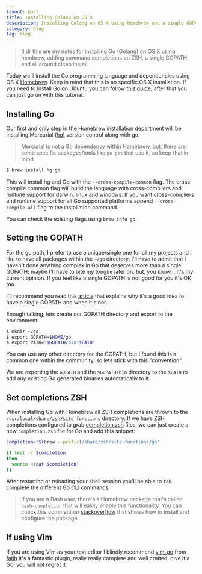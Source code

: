 ```yaml
---
layout: post
title: Installing Golang on OS X
description: Installing Golang on OS X using Homebrew and a single GOPATH
category: blog
tag: blog
---
```


> tl;dr this are my notes for installing Go (Golang) on OS X using hombrew,
adding command completions on ZSH, a single GOPATH and all around clean install.

Today we'll install the Go programming language and dependencies using OS X
[Homebrew][brew]. Keep in mind that this is an specific OS X installation. If
you need to install Go on Ubuntu you can follow [this guide][ubuntu], after
that you can just go on with this tutorial.

## Installing Go

Our first and only step in the Homebrew installation department will be
installing Mercurial [(hg)][hg] version control along with go.

> Mercurial is not a Go dependency within Homebrew, but, there are some specific
> packages/tools like `go get` that use it, so keep that in mind.

```bash
$ brew install hg go
```

This will install hg and Go with the `--cross-compile-common` flag. The cross
compile common flag will build the language with cross-compilers and runtime
support for darwin, linux and windows. If you want cross-compilers and runtime
support for all Go supported platforms append `--cross-compile-all` flag to the
installation command.

You can check the existing flags using `brew info go`.

## Setting the GOPATH

For the go path, I prefer to use a unique/single one for all my projects and I
like to have all packages within the `~/go` directory. I'll have to admit that
I haven't done anything complex in Go that deserves more than a single GOPATH;
maybe I'll have to bite my tongue later on, but, you know... It's my current
opinion. If you feel like a single GOPATH is not good for you it's OK too.

I'll recommend you read this [article][article] that explains why it's a good
idea to have a single GOPATH and when it's not.

Enough talking, lets create our GOPATH directory and export to the environment:

```bash
$ mkdir ~/go
$ export GOPATH=$HOME/go
$ export PATH="$GOPATH/bin:$PATH"
```

You can use any other directory for the GOPATH, but I found this is a common
one within the community, so lets stick with this "convention".

We are exporting the `GOPATH` and the `$GOPATH/bin` directory to the `$PATH` to
add any existing Go generated binaries automatically to it.

## Set completions ZSH

When installing Go with Homebrew all ZSH completions are thrown to the
`/usr/local/share/zsh/site-functions` directory. If we have ZSH completions
configured to grab [completion.zsh][completions] files, we can just create a
new `completion.zsh` file for Go and add this snippet:

```bash
completion="$(brew --prefix)/share/zsh/site-functions/go"

if test -f $completion
then
  source <(cat $completion)
fi
```

After restarting or reloading your shell session you'll be able to `tab`
complete the different Go CLI commands.

> If you are a Bash user, there's a Homebrew package that's called
> `bash-completion` that will easily enable this functionality. You can check
> this comment on [stackoverflow][so] that shows how to install and configure
> the package.

## If using Vim

If you are using Vim as your text editor I blindly recommend [vim-go][vim-go]
from [fatih][fatih] it's a fantastic plugin, really really complete and well
crafted, give it a *Go*, you will not regret it.

[article]: http://arslan.io/ten-useful-techniques-in-go
[brew]: http://brew.sh/
[hg]: http://mercurial.selenic.com/
[completions]: https://github.com/albertogg/dotfiles/blob/master/zsh/zshrc.symlink#L23-31
[so]: http://stackoverflow.com/a/14970926
[vim-go]: http://stackoverflow.com/a/14970926
[fatih]: http://stackoverflow.com/a/14970926
[ubuntu]: https://code.google.com/p/go-wiki/wiki/Ubuntu
